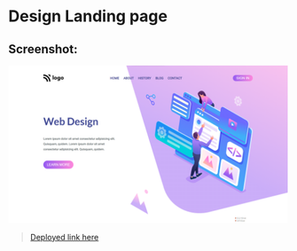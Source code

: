 # Design Landing page

## Screenshot:

[![](./design%20preview.png)](http://https://ujjawalmaurya.github.io/Design-Landing-Page)

> [Deployed link here](http://https://ujjawalmaurya.github.io/Design-Landing-Page)
